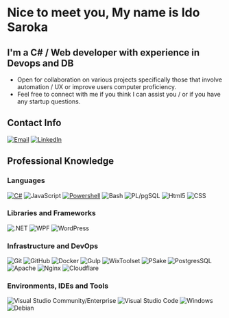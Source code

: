 # Nice to meet you, My name is Ido Saroka


## I'm a C# / Web developer with experience in Devops and DB
 * Open for collaboration on various projects specifically those that involve automation / UX or improve users computer proficiency.
 * Feel free to connect with me if you think I can assist you / or if you have any startup questions.


## Contact Info
[![Email](https://img.shields.io/badge/-Email-3655d1?style=flat&ogoColor=white)](mailto:contact@idosaroka.com)
[![LinkedIn](https://img.shields.io/badge/-LinkedIn-0077B5?style=flat&logo=linkedin&logoColor=white)](https://www.linkedin.com/in/ido-saroka/)


## Professional Knowledge
 ### Languages
  [![C#](https://img.shields.io/badge/-C%23-333333?style=flat&logo=CSharp&logoColor=7e10cc)](https://github.com/Ido-Saroka/CSharp)
  ![JavaScript](https://img.shields.io/badge/-JavaScript-333333?style=flat&logo=javascript)
  [![Powershell](https://img.shields.io/badge/-Powershell-333333?style=flat&logo=Powershell)](https://github.com/Ido-Saroka/Powershell)
  ![Bash](https://img.shields.io/badge/-Bash-333333?style=flat&logo=gnu-bash)
  ![PL/pgSQL](https://img.shields.io/badge/-PL/pgSQL-333333?style=flat&logo=PostgreSQL)
  ![Html5](https://img.shields.io/badge/-Html5-333333?style=flat&logo=html5)
  ![CSS](https://img.shields.io/badge/-CSS3-333333?style=flat&logo=CSS3)


### Libraries and Frameworks
 ![.NET](https://img.shields.io/badge/-.NET-333333?style=flat&logo=dotnet)
 ![WPF](https://img.shields.io/badge/-WPF-333333?style=flat&logo=CSharp&logoColor=7e10cc)
 ![WordPress](https://img.shields.io/badge/-WordPress-333333?style=flat&logo=WordPress)


 ### Infrastructure and DevOps
  ![Git](https://img.shields.io/badge/-Git-333333?style=flat&logo=git)
  ![GitHub](https://img.shields.io/badge/-GitHub-333333?style=flat&logo=github)
  ![Docker](https://img.shields.io/badge/-Docker-333333?style=flat&logo=docker)
  ![Gulp](https://img.shields.io/badge/-Gulp-333333?style=flat&logo=Gulp)
  ![WixToolset](https://img.shields.io/badge/-WixToolset-333333?style=flat&logo=WixToolset)
  ![PSake](https://img.shields.io/badge/-PSake-333333?style=flat&logo=psake)
  ![PostgresSQL](https://img.shields.io/badge/-PostgreSQL-333333?style=flat&logo=PostgreSQL)
  ![Apache](https://img.shields.io/badge/-Apache-333333?style=flat&logo=apache)
  ![Nginx](https://img.shields.io/badge/-Nginx-333333?style=flat&logo=nginx)
  ![Cloudflare](https://img.shields.io/badge/-Cloudflare-333333?style=flat&logo=Cloudflare)

### Environments, IDEs and Tools
  ![Visual Studio Community/Enterprise](https://img.shields.io/badge/-Visual%20Studio-333333?style=flat&logo=visual-studio-code&logoColor=7e10cc)
  ![Visual Studio Code](https://img.shields.io/badge/-Visual%20Studio%20Code-333333?style=flat&logo=visual-studio-code&logoColor=007ACC)
  ![Windows](https://img.shields.io/badge/-Windows%2010-333333?style=flat&logo=windows)
  ![Debian](https://img.shields.io/badge/-Debian-333333?style=flat&logo=debian)
